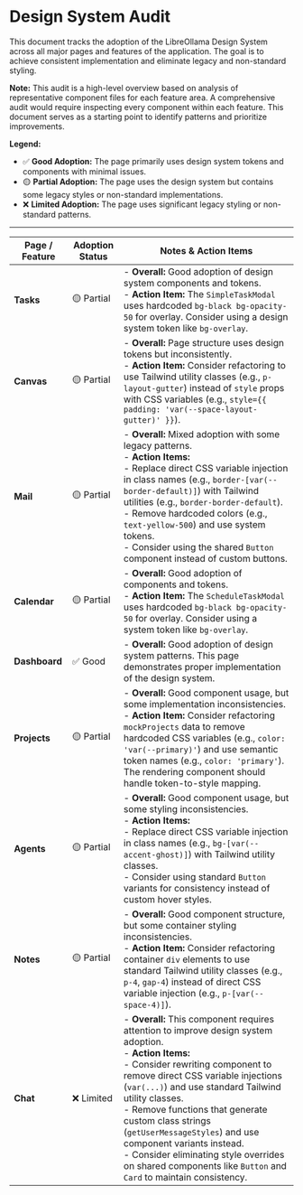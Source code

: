 # Design System Audit

This document tracks the adoption of the LibreOllama Design System across all major pages and features of the application. The goal is to achieve consistent implementation and eliminate legacy and non-standard styling.

**Note:** This audit is a high-level overview based on analysis of representative component files for each feature area. A comprehensive audit would require inspecting every component within each feature. This document serves as a starting point to identify patterns and prioritize improvements.

**Legend:**
- ✅ **Good Adoption:** The page primarily uses design system tokens and components with minimal issues.
- 🟡 **Partial Adoption:** The page uses the design system but contains some legacy styles or non-standard implementations.
- ❌ **Limited Adoption:** The page uses significant legacy styling or non-standard patterns.

---

| Page / Feature | Adoption Status | Notes & Action Items |
|---|---|---|
| **Tasks** | 🟡 Partial | - **Overall:** Good adoption of design system components and tokens.<br>- **Action Item:** The `SimpleTaskModal` uses hardcoded `bg-black bg-opacity-50` for overlay. Consider using a design system token like `bg-overlay`. |
| **Canvas** | 🟡 Partial | - **Overall:** Page structure uses design tokens but inconsistently.<br>- **Action Item:** Consider refactoring to use Tailwind utility classes (e.g., `p-layout-gutter`) instead of `style` props with CSS variables (e.g., `style={{ padding: 'var(--space-layout-gutter)' }}`). |
| **Mail** | 🟡 Partial | - **Overall:** Mixed adoption with some legacy patterns.<br>- **Action Items:**<br>  - Replace direct CSS variable injection in class names (e.g., `border-[var(--border-default)]`) with Tailwind utilities (e.g., `border-border-default`).<br>  - Remove hardcoded colors (e.g., `text-yellow-500`) and use system tokens.<br>  - Consider using the shared `Button` component instead of custom buttons. |
| **Calendar** | 🟡 Partial | - **Overall:** Good adoption of components and tokens.<br>- **Action Item:** The `ScheduleTaskModal` uses hardcoded `bg-black bg-opacity-50` for overlay. Consider using a system token like `bg-overlay`. |
| **Dashboard** | ✅ Good | - **Overall:** Good adoption of design system patterns. This page demonstrates proper implementation of the design system. |
| **Projects** | 🟡 Partial | - **Overall:** Good component usage, but some implementation inconsistencies.<br>- **Action Item:** Consider refactoring `mockProjects` data to remove hardcoded CSS variables (e.g., `color: 'var(--primary)'`) and use semantic token names (e.g., `color: 'primary'`). The rendering component should handle token-to-style mapping. |
| **Agents** | 🟡 Partial | - **Overall:** Good component usage, but some styling inconsistencies.<br>- **Action Items:**<br>  - Replace direct CSS variable injection in class names (e.g., `bg-[var(--accent-ghost)]`) with Tailwind utility classes.<br>  - Consider using standard `Button` variants for consistency instead of custom hover styles. |
| **Notes** | 🟡 Partial | - **Overall:** Good component structure, but some container styling inconsistencies.<br>- **Action Item:** Consider refactoring container `div` elements to use standard Tailwind utility classes (e.g., `p-4`, `gap-4`) instead of direct CSS variable injection (e.g., `p-[var(--space-4)]`). |
| **Chat** | ❌ Limited | - **Overall:** This component requires attention to improve design system adoption.<br>- **Action Items:**<br>  - Consider rewriting component to remove direct CSS variable injections (`var(...)`) and use standard Tailwind utility classes.<br>  - Remove functions that generate custom class strings (`getUserMessageStyles`) and use component variants instead.<br>  - Consider eliminating style overrides on shared components like `Button` and `Card` to maintain consistency. | 